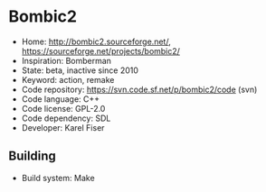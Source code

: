 # Bombic2

- Home: http://bombic2.sourceforge.net/, https://sourceforge.net/projects/bombic2/
- Inspiration: Bomberman
- State: beta, inactive since 2010
- Keyword: action, remake
- Code repository: https://svn.code.sf.net/p/bombic2/code (svn)
- Code language: C++
- Code license: GPL-2.0
- Code dependency: SDL
- Developer: Karel Fiser

## Building

- Build system: Make
